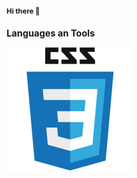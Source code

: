 ### Hi there 👋

<!--
**alinashveida/alinashveida** is a ✨ _special_ ✨ repository because its `README.md` (this file) appears on your GitHub profile.

Here are some ideas to get you started:

- 🔭 I’m currently working on ...
- 🌱 I’m currently learning ...
- 👯 I’m looking to collaborate on ...
- 🤔 I’m looking for help with ...
- 💬 Ask me about ...
- 📫 How to reach me: ...
- 😄 Pronouns: ...
- ⚡ Fun fact: ...
-->


## Languages an Tools
<img align="left" alt="medium" src="https://raw.githubusercontent.com/github/explore/80688e429a7d4ef2fca1e82350fe8e3517d3494d/topics/css/css.png?&style=for-the-badge&logo=medium&logoColor=white" />


